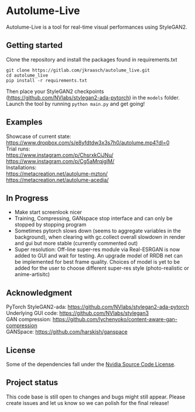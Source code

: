 # Autolume-Live

Autolume-Live is a tool for real-time visual performances using StyleGAN2.

## Getting started

Clone the repository and install the packages found in requirements.txt
```
git clone https://gitlab.com/jkraasch/autolume_live.git
cd autolume_live
pip install -r requirements.txt
```
Then place your StyleGAN2 checkpoints (https://github.com/NVlabs/stylegan2-ada-pytorch) in the `models` folder.
Launch the tool by running `python main.py` and get going!

## Examples

Showcase of current state: https://www.dropbox.com/s/e8yfdtdw3x3s7h0/autolume.mp4?dl=0 \
Trial runs:\
    https://www.instagram.com/p/ChsrxkCjJNu/ \
    https://www.instagram.com/p/Cg5aMrqjgIM/ \
Installations: \
    https://metacreation.net/autolume-mzton/ \
    https://metacreation.net/autolume-acedia/ 

## In Progress
- Make start screenlook nicer
- Training, Compressing, GANspace stop interface and can only be stopped by stopping program
- Sometimes pytorch slows down (seems to aggregate variables in the background), when clearing with gc.collect overall slowdown in render and gui but more stable (currently commented out)
- Super resolution: Off-line super-res module via Real-ESRGAN is now added to GUI and wait for testing. An upgrade model of RRDB net can be implemented for best frame quality. Choices of model is yet to be added for the user to choose different super-res style (photo-realistic or anime-artisitc)


## Acknowledgment
PyTorch StyleGAN2-ada: https://github.com/NVlabs/stylegan2-ada-pytorch \
Underlying GUI code: https://github.com/NVlabs/stylegan3 \
GAN compression: https://github.com/lychenyoko/content-aware-gan-compression \
GANSpace: https://github.com/harskish/ganspace

## License
Some of the dependencies fall under the [Nvidia Source Code License](https://github.com/NVlabs/stylegan3/blob/main/LICENSE.txt).


## Project status
This code base is still open to changes and bugs might still appear. Please create issues and let us know so we can polish for the final release!
